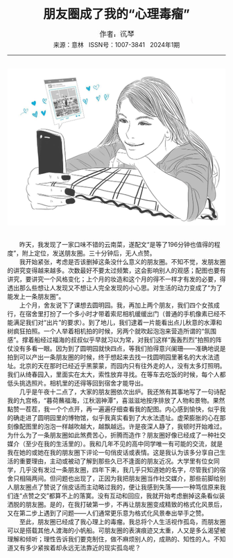 # <center>朋友圈成了我的“心理毒瘤”</center>

<div align=center><img src="https://raw.githubusercontent.com/leaguecn/magazines/main/img_authors/%25d7%25f7%25d5%25df%25a3%25ba%25b3%25c1%25c7%25d9.jpg"></div>

<center>来源：意林   ISSN号：1007-3841   2024年1期</center>

* * *

<br>![](https://raw.githubusercontent.com/leaguecn/magazines/main/img/yili20240143-1-l.jpg)

  
<br>　　昨天，我发现了一家口味不错的云南菜，遂配文“是等了196分钟也值得的程度”，附上定位，发送朋友圈。三十分钟后，无人点赞。  
　　我开始紧张，考虑是否该删掉这条没什么意义的朋友圈。不知不觉，发朋友圈的讲究变得越来越多。次数最好不要太过频繁，这会影响别人的观感；配图也要有讲究，要讲究一个风格变化；上个月的妆造和这个月的得不一样才有发的必要，得透出那么些想让人发现又不想让人完全发现的小心思。对生活的动力变成了“为了能发上一条朋友圈”。  
　　上个月，舍友说下了课想去圆明园。我，再加上两个朋友，我们四个女孩成行，在宿舍里打扮了一个多小时才带着索尼相机缓缓出门（普通的手机像素已经不能满足我们对“出片”的要求）。到了地儿，我们逮着一片能看出点儿秋意的水潭和树疯狂拍照。一个人举着相机拍的时候，另两个就吹起泡泡来营造所谓的“氛围感”。撑着船经过福海的叔叔似乎早就习以为常，对我们这样“轰轰烈烈”拍照的阵仗没有多看一眼。因为到了圆明园就快四点，等我们拍得意兴阑珊——准确地说是拍到可以产出一条朋友圈的时候，终于想起来去找一找圆明园里著名的大水法遗址。北京的天在那时已经近乎黑蒙蒙，而园内只有往外走的人，没有太多灯照明。我们从绮春园入，里面实在太大，索性放弃寻找。在等车去吃饭的时候，每个人都低头挑选照片。相机里的还得等回到宿舍才能导出。  
　　几乎是午夜十二点了，大家的朋友圈依次出炉。我还煞有其事地写了一句诗配我的九宫格，“暮荷蘸福海，江秋洇神潭”，喜滋滋地按序排放了人物和景物。果然點赞一茬茬，我一个个点开，再一遍遍仔细查看我的配图。内心感到愉快，似乎我的确走进了圆明园里的博物馆，似乎我真实看到了大水法遗址。虚荣膨胀的心在那刻像配图里的泡泡一样越吹越大，越飘越远。许是夜深人静了，我顿时开始难过。为什么为了一条朋友圈如此煞费苦心，折腾而造作？朋友圈好像已经成了一种社交媒介（至少在我的生活里的）。我和几年不见的高中同学唯一有可能的交流，就是我在她的或她在我的朋友圈下评论一句俏皮话或表情。这是我认为该多分享自己生活的重要理由，主动或被动了解到那些久已不逢面的朋友近况。大学里有位女同学，几乎没有发过一条朋友圈，四年下来，我几乎只知道她的名字，尽管我们的宿舍只相隔两间。但问题也出现了，正因为我把朋友圈当作社交媒介，那些前脚给别人朋友圈点了赞说了俏皮话而主动略过我的，便让我感到失落——一种笃信原来我们连“点赞之交”都算不上的落寞。没有互动和回应，我就开始考虑删掉这条看似装洒脱的朋友圈。是的，在我打破第一步，不再让朋友圈变成精致的格式化风景后，又在第二步上遇到了问题——人们通常更乐意为格式化风景奉出举手之赞。  
　　至此，朋友圈已经成了我心理上的毒瘤。我总将个人生活视作孤岛，而朋友圈可以是搭载其他人渡海的小帆船。可朋友圈的表演痕迹又太重，人又是多么渴望被理解和倾听；理性告诉我们要克制住，做不麻烦别人的，成熟的、知性的人。不知道又有多少紧挨着却永远无法靠近的现实孤岛呢？
